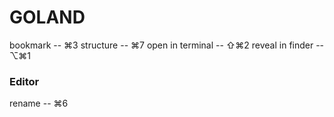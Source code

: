# GOLAND

bookmark -- ⌘3
structure -- ⌘7
open in terminal -- ⇧⌘2
reveal in finder -- ⌥⌘1


### Editor
rename -- ⌘6
